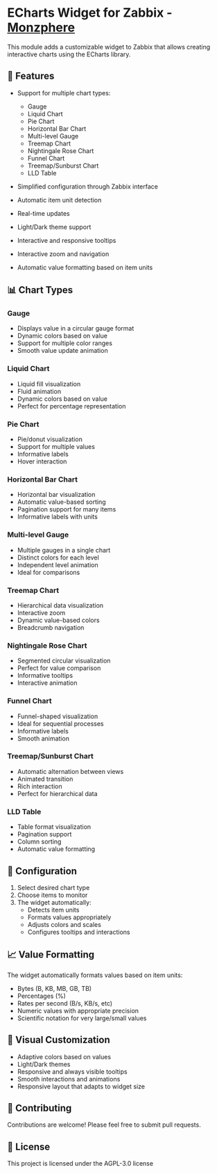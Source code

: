 # ECharts Widget for Zabbix - [Monzphere](https://monzphere.com)

This module adds a customizable widget to Zabbix that allows creating interactive charts using the ECharts library.

## 🚀 Features

- Support for multiple chart types:
  - Gauge
  - Liquid Chart
  - Pie Chart
  - Horizontal Bar Chart
  - Multi-level Gauge
  - Treemap Chart
  - Nightingale Rose Chart
  - Funnel Chart
  - Treemap/Sunburst Chart
  - LLD Table

- Simplified configuration through Zabbix interface
- Automatic item unit detection
- Real-time updates
- Light/Dark theme support
- Interactive and responsive tooltips
- Interactive zoom and navigation
- Automatic value formatting based on item units

## 📊 Chart Types

### Gauge
- Displays value in a circular gauge format
- Dynamic colors based on value
- Support for multiple color ranges
- Smooth value update animation

### Liquid Chart
- Liquid fill visualization
- Fluid animation
- Dynamic colors based on value
- Perfect for percentage representation

### Pie Chart
- Pie/donut visualization
- Support for multiple values
- Informative labels
- Hover interaction

### Horizontal Bar Chart
- Horizontal bar visualization
- Automatic value-based sorting
- Pagination support for many items
- Informative labels with units

### Multi-level Gauge
- Multiple gauges in a single chart
- Distinct colors for each level
- Independent level animation
- Ideal for comparisons

### Treemap Chart
- Hierarchical data visualization
- Interactive zoom
- Dynamic value-based colors
- Breadcrumb navigation

### Nightingale Rose Chart
- Segmented circular visualization
- Perfect for value comparison
- Informative tooltips
- Interactive animation

### Funnel Chart
- Funnel-shaped visualization
- Ideal for sequential processes
- Informative labels
- Smooth animation

### Treemap/Sunburst Chart
- Automatic alternation between views
- Animated transition
- Rich interaction
- Perfect for hierarchical data

### LLD Table
- Table format visualization
- Pagination support
- Column sorting
- Automatic value formatting

## 🔧 Configuration

1. Select desired chart type
2. Choose items to monitor
3. The widget automatically:
   - Detects item units
   - Formats values appropriately
   - Adjusts colors and scales
   - Configures tooltips and interactions

## 📈 Value Formatting

The widget automatically formats values based on item units:
- Bytes (B, KB, MB, GB, TB)
- Percentages (%)
- Rates per second (B/s, KB/s, etc)
- Numeric values with appropriate precision
- Scientific notation for very large/small values

## 🎨 Visual Customization

- Adaptive colors based on values
- Light/Dark themes
- Responsive and always visible tooltips
- Smooth interactions and animations
- Responsive layout that adapts to widget size

## 🤝 Contributing

Contributions are welcome! Please feel free to submit pull requests.

## 📄 License

This project is licensed under the AGPL-3.0 license